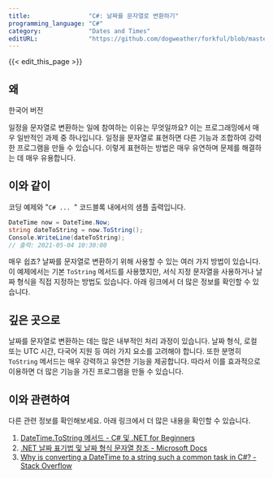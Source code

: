 ```yaml
---
title:                "C#: 날짜를 문자열로 변환하기"
programming_language: "C#"
category:             "Dates and Times"
editURL:              "https://github.com/dogweather/forkful/blob/master/content/ko/c-sharp/converting-a-date-into-a-string.md"
---
```


{{< edit_this_page >}}

## 왜
한국어 버전

일정을 문자열로 변환하는 일에 참여하는 이유는 무엇일까요? 이는 프로그래밍에서 매우 일반적인 과제 중 하나입니다. 일정을 문자열로 표현하면 다른 기능과 조합하여 강력한 프로그램을 만들 수 있습니다. 이렇게 표현하는 방법은 매우 유연하며 문제를 해결하는 데 매우 유용합니다.

## 이와 같이
코딩 예제와 "```C# ... ```" 코드블록 내에서의 샘플 출력입니다.

```C#
DateTime now = DateTime.Now;
string dateToString = now.ToString();
Console.WriteLine(dateToString);
// 출력: 2021-05-04 10:30:00
```

매우 쉽죠? 날짜를 문자열로 변환하기 위해 사용할 수 있는 여러 가지 방법이 있습니다. 이 예제에서는 기본 `ToString` 메서드를 사용했지만, 서식 지정 문자열을 사용하거나 날짜 형식을 직접 지정하는 방법도 있습니다. 아래 링크에서 더 많은 정보를 확인할 수 있습니다.

## 깊은 곳으로
날짜를 문자열로 변환하는 데는 많은 내부적인 처리 과정이 있습니다. 날짜 형식, 로컬 또는 UTC 시간, 다국어 지원 등 여러 가지 요소를 고려해야 합니다. 또한 분명히 `ToString` 메서드는 매우 강력하고 유연한 기능을 제공합니다. 따라서 이를 효과적으로 이용하면 더 많은 기능을 가진 프로그램을 만들 수 있습니다.

## 이와 관련하여
다른 관련 정보를 확인해보세요. 아래 링크에서 더 많은 내용을 확인할 수 있습니다.

1. [DateTime.ToString 메서드 - C# 및 .NET for Beginners](https://csharp.today/csharp-datetime-tostring-method/)
2. [.NET 날짜 표기법 및 날짜 형식 문자열 참조 - Microsoft Docs](https://docs.microsoft.com/ko-kr/dotnet/standard/base-types/custom-date-and-time-format-strings)
3. [Why is converting a DateTime to a string such a common task in C#? - Stack Overflow](https://stackoverflow.com/questions/10705905/why-is-converting-a-datetime-to-a-string-such-a-common-task-in-c)